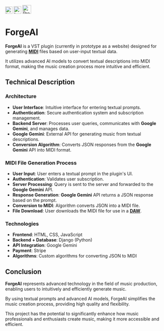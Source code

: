 <a href="https://github.com/SafetImamovic/ForgeAI/blob/main/README.md"><img src="https://img.shields.io/badge/Lang-EN-red" alt="Lang EN" height="23"></a> <a href="https://github.com/SafetImamovic/ForgeAI/blob/main/README.bs.md"><img src="https://img.shields.io/badge/Lang-BS-blue" alt="Lang BS" height="24"></a>
<a href="https://safetimamovic.github.io/ForgeAI"><img src="https://img.shields.io/badge/Project%20Documentation-black" alt="Project Documentation" height="28"></a>


# ForgeAI

**ForgeAI** is a VST plugin (currently in prototype as a website) designed for generating **[MIDI](https://en.wikipedia.org/wiki/MIDI)** files based on user-input textual data.

It utilizes advanced AI models to convert textual descriptions into MIDI format, making the music creation process more intuitive and efficient.

## Technical Description

### Architecture

- **User Interface**: Intuitive interface for entering textual prompts.
- **Authentication**: Secure authentication system and subscription management.
- **Backend Server**: Processes user queries, communicates with **Google Gemini**, and manages data.
- **Google Gemini**: External API for generating music from textual descriptions.
- **Conversion Algorithm**: Converts JSON responses from the **Google Gemini** API into MIDI format.

### MIDI File Generation Process

- **User Input**: User enters a textual prompt in the plugin's UI.
- **Authentication**: Validates user subscription.
- **Server Processing**: Query is sent to the server and forwarded to the **Google Gemini** API.
- **Response Generation**: **Google Gemini** API returns a JSON response based on the prompt.
- **Conversion to MIDI**: Algorithm converts JSON into a MIDI file.
- **File Download**: User downloads the MIDI file for use in a **[DAW](https://en.wikipedia.org/wiki/Digital_audio_workstation)**.

### Technologies

- **Frontend**: HTML, CSS, JavaScript
- **Backend + Database**: Django (Python)
- **API Integration**: Google Gemini
- **Payment**: Stripe
- **Algorithms**: Custom algorithms for converting JSON to MIDI


## Conclusion

**ForgeAI** represents advanced technology in the field of music production, enabling users to intuitively and efficiently generate music.

By using textual prompts and advanced AI models, ForgeAI simplifies the music creation process, providing high quality and flexibility.

This project has the potential to significantly enhance how music professionals and enthusiasts create music, making it more accessible and efficient.